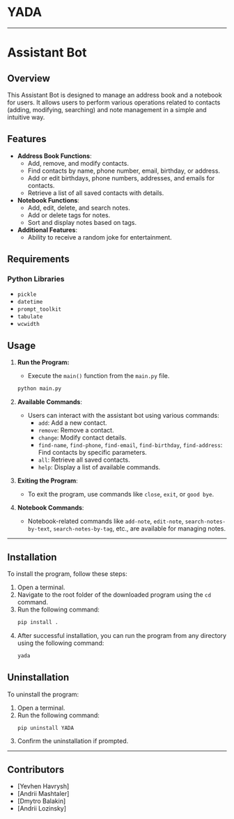 # YADA

---

# Assistant Bot

## Overview

This Assistant Bot is designed to manage an address book and a notebook for users. It allows users to perform various operations related to contacts (adding, modifying, searching) and note management in a simple and intuitive way.

## Features

- **Address Book Functions**:
  - Add, remove, and modify contacts.
  - Find contacts by name, phone number, email, birthday, or address.
  - Add or edit birthdays, phone numbers, addresses, and emails for contacts.
  - Retrieve a list of all saved contacts with details.
- **Notebook Functions**:
  - Add, edit, delete, and search notes.
  - Add or delete tags for notes.
  - Sort and display notes based on tags.
- **Additional Features**:
  - Ability to receive a random joke for entertainment.

## Requirements

### Python Libraries

- `pickle`
- `datetime`
- `prompt_toolkit`
- `tabulate`
- `wcwidth`

## Usage

1. **Run the Program:**
   - Execute the `main()` function from the `main.py` file.
   ```bash
   python main.py
   ```

2. **Available Commands**:
   - Users can interact with the assistant bot using various commands:
     - `add`: Add a new contact.
     - `remove`: Remove a contact.
     - `change`: Modify contact details.
     - `find-name`, `find-phone`, `find-email`, `find-birthday`, `find-address`: Find contacts by specific parameters.
     - `all`: Retrieve all saved contacts.
     - `help`: Display a list of available commands.

3. **Exiting the Program**:
   - To exit the program, use commands like `close`, `exit`, or `good bye`.

4. **Notebook Commands**:
   - Notebook-related commands like `add-note`, `edit-note`, `search-notes-by-text`, `search-notes-by-tag`, etc., are available for managing notes.

---

## Installation

To install the program, follow these steps:

1. Open a terminal.
2. Navigate to the root folder of the downloaded program using the `cd` command.
3. Run the following command:
   ```bash
   pip install .
   ```
4. After successful installation, you can run the program from any directory using the following command:
   ```bash
   yada
   ```

## Uninstallation

To uninstall the program:

1. Open a terminal.
2. Run the following command:
   ```bash
   pip uninstall YADA 
   ```
3. Confirm the uninstallation if prompted.

---

## Contributors

- [Yevhen Havrysh]
- [Andrii Mashtaler]
- [Dmytro Balakin]
- [Andrii Lozinsky]